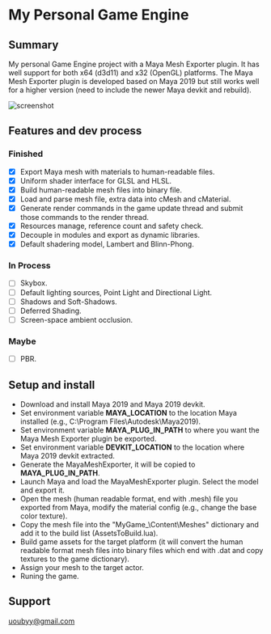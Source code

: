 # My Personal Game Engine

## Summary

My personal Game Engine project with a Maya Mesh Exporter plugin. It has well support for both x64 (d3d11) and x32 (OpenGL) platforms. The Maya Mesh Exporter plugin is developed based on Maya 2019 but still works well for a higher version (need to include the newer Maya devkit and rebuild).

![screenshot](https://imgur.com/a/p2JmO9w)

## Features and dev process

### Finished

- [x] Export Maya mesh with materials to human-readable files.
- [x] Uniform shader interface for GLSL and HLSL.
- [x] Build human-readable mesh files into binary file.
- [x] Load and parse mesh file, extra data into cMesh and cMaterial.
- [x] Generate render commands in the game update thread and submit those commands to the render thread.
- [x] Resources manage, reference count and safety check.
- [x] Decouple in modules and export as dynamic libraries.
- [x] Default shadering model, Lambert and Blinn-Phong.

### In Process

- [ ] Skybox.
- [ ] Default lighting sources, Point Light and Directional Light.
- [ ] Shadows and Soft-Shadows.
- [ ] Deferred Shading.
- [ ] Screen-space ambient occlusion.

### Maybe

- [ ] PBR.

## Setup and install

* Download and install Maya 2019 and Maya 2019 devkit.
* Set environment variable **MAYA_LOCATION** to the location Maya installed (e.g., C:\Program Files\Autodesk\Maya2019).
* Set environment variable **MAYA_PLUG_IN_PATH** to where you want the Maya Mesh Exporter plugin be exported.
* Set environment variable **DEVKIT_LOCATION** to the location where Maya 2019 devkit extracted.
* Generate the MayaMeshExporter, it will be copied to **MAYA_PLUG_IN_PATH**.
* Launch Maya and load the MayaMeshExporter plugin. Select the model and export it.
* Open the mesh (human readable format, end with .mesh) file you exported from Maya, modify the material config (e.g., change the base color texture).
* Copy the mesh file into the "MyGame_\Content\Meshes" dictionary and add it to the build list (AssetsToBuild.lua).
* Build game assets for the target platform (it will convert the human readable format mesh files into binary files which end with .dat and copy textures to the game dictionary).
* Assign your mesh to the target actor.
* Runing the game.


## Support
uoubyy@gmail.com
